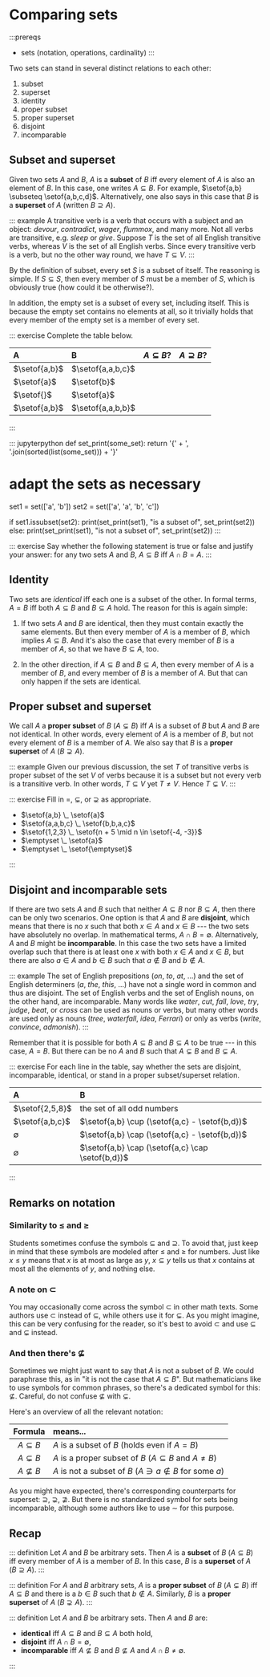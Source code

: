 # Comparing sets

:::prereqs
- sets (notation, operations, cardinality)
:::

Two sets can stand in several distinct relations to each other:

1. subset
1. superset
1. identity
1. proper subset
1. proper superset
1. disjoint
1. incomparable


## Subset and superset

Given two sets $A$ and $B$, $A$ is a **subset** of $B$ iff every element of $A$ is also an element of $B$.
In this case, one writes $A \subseteq B$.
For example, $\setof{a,b} \subseteq \setof{a,b,c,d}$.
Alternatively, one also says in this case that $B$ is a **superset** of $A$ (written $B \supseteq A$).

::: example
A transitive verb is a verb that occurs with a subject and an object: *devour*, *contradict*, *wager*, *flummox*, and many more.
Not all verbs are transitive, e.g. *sleep* or *give*. 
Suppose $T$ is the set of all English transitive verbs, whereas $V$ is the set of all English verbs.
Since every transitive verb is a verb, but no the other way round, we have $T \subseteq V$.
:::

By the definition of subset, every set $S$ is a subset of itself.
The reasoning is simple.
If $S \subseteq S$, then every member of $S$ must be a member of $S$, which is obviously true (how could it be otherwise?).

In addition, the empty set is a subset of every set, including itself.
This is because the empty set contains no elements at all, so it trivially holds that every member of the empty set is a member of every set.

::: exercise
Complete the table below.

| A             | B                 | $A \subseteq B$? | $A \supseteq B$? | 
| :--           | :--               | :--              | :--              | 
| $\setof{a,b}$ | $\setof{a,a,b,c}$ |                  |                  | 
| $\setof{a}$   | $\setof{b}$       |                  |                  | 
| $\setof{}$    | $\setof{a}$       |                  |                  | 
| $\setof{a,b}$ | $\setof{a,a,b,b}$ |                  |                  | 

:::


::: jupyterpython
def set_print(some_set):
    return '{' + ', '.join(sorted(list(some_set))) + '}'

# adapt the sets as necessary
set1 = set(['a', 'b'])
set2 = set(['a', 'a', 'b', 'c'])

if set1.issubset(set2):
    print(set_print(set1), "is a subset of", set_print(set2))
else:
    print(set_print(set1), "is not a subset of", set_print(set2))
:::

::: exercise
Say whether the following statement is true or false and justify your answer:
for any two sets $A$ and $B$, $A \subseteq B$ iff $A \cap B = A$.
:::

## Identity

Two sets are *identical* iff each one is a subset of the other.
In formal terms, $A = B$ iff both $A \subseteq B$ and $B \subseteq A$ hold.
The reason for this is again simple:

1.  If two sets $A$ and $B$ are identical, then they must contain exactly the same elements.
    But then every member of $A$ is a member of $B$, which implies $A \subseteq B$.
    And it's also the case that every member of $B$ is a member of $A$, so that we have $B \subseteq A$, too.

1.  In the other direction, if $A \subseteq B$ and $B \subseteq A$, then every member of $A$ is a member of $B$, and every member of $B$ is a member of $A$.
    But that can only happen if the sets are identical.


## Proper subset and superset

We call $A$ a **proper subset** of $B$ ($A \subsetneq B$) iff $A$ is a subset of $B$ but $A$ and $B$ are not identical.
In other words, every element of $A$ is a member of $B$, but not every element of $B$ is a member of $A$.
We also say that $B$ is a **proper superset** of $A$ ($B \supsetneq A$).

::: example
Given our previous discussion, the set $T$ of transitive verbs is proper subset of the set $V$ of verbs because it is a subset but not every verb is a transitive verb.
In other words, $T \subseteq V$ yet $T \neq V$.
Hence $T \subsetneq V$.
:::

::: exercise
Fill in $=$, $\subsetneq$, or $\supsetneq$ as appropriate.


- $\setof{a,b} \_ \setof{a}$
- $\setof{a,a,b,c} \_ \setof{b,b,a,c}$
- $\setof{1,2,3} \_ \setof{n + 5 \mid n \in \setof{-4, -3}}$
- $\emptyset \_ \setof{a}$
- $\emptyset \_ \setof{\emptyset}$

:::

## Disjoint and incomparable sets

If there are two sets $A$ and $B$ such that neither $A \subseteq B$ nor $B \subseteq A$, then there can be only two scenarios.
One option is that $A$ and $B$ are **disjoint**, which means that there is no $x$ such that both $x \in A$ and $x \in B$ --- the two sets have absolutely no overlap.
In mathematical terms, $A \cap B = \emptyset$.
Alternatively, $A$ and $B$ might be **incomparable**.
In this case the two sets have a limited overlap such that there is at least one $x$ with both $x \in A$ and $x \in B$, but there are also $a \in A$ and $b \in B$ such that $a \notin B$ and $b \notin A$.

::: example
The set of English prepositions (*on*, *to*, *at*, ...) and the set of English determiners (*a*, *the*, *this*, ...) have not a single word in common and thus are disjoint.
The set of English verbs and the set of English nouns, on the other hand, are incomparable.
Many words like *water*, *cut*, *fall*, *love*, *try*, *judge*, *beat*, or *cross* can be used as nouns or verbs, but many other words are used only as nouns (*tree*, *waterfall*, *idea*, *Ferrari*) or only as verbs (*write*, *convince*, *admonish*).
:::

Remember that it is possible for both $A \subseteq B$ and $B \subseteq A$ to be true --- in this case, $A = B$.
But there can be no $A$ and $B$ such that $A \subsetneq B$ and $B \subsetneq A$.

::: exercise
For each line in the table, say whether the sets are disjoint, incomparable, identical, or stand in a proper subset/superset relation.

| A               | B                                                 | 
| :--             | :--                                               | 
| $\setof{2,5,8}$ | the set of all odd numbers                        | 
| $\setof{a,b,c}$ | $\setof{a,b} \cup (\setof{a,c} - \setof{b,d})$    | 
| $\emptyset$     | $\setof{a,b} \cap (\setof{a,c} - \setof{b,d})$    | 
| $\emptyset$     | $\setof{a,b} \cap (\setof{a,c} \cap \setof{b,d})$ | 
   
:::

## Remarks on notation

### Similarity to $\leq$ and $\geq$

Students sometimes confuse the symbols $\subseteq$ and $\supseteq$.
To avoid that, just keep in mind that these symbols are modeled after $\leq$ and $\geq$ for numbers.
Just like $x \leq y$ means that $x$ is at most as large as $y$, $x \subseteq y$ tells us that $x$ contains at most all the elements of $y$, and nothing else.

### A note on $\subset$

You may occasionally come across the symbol $\subset$ in other math texts.
Some authors use $\subset$ instead of $\subseteq$, while others use it for $\subsetneq$.
As you might imagine, this can be very confusing for the reader, so it's best to avoid $\subset$ and use $\subseteq$ and $\subsetneq$ instead.

### And then there's $\not\subseteq$

Sometimes we might just want to say that $A$ is not a subset of $B$.
We could paraphrase this, as in "it is not the case that $A \subseteq B$".
But mathematicians like to use symbols for common phrases, so there's a dedicated symbol for this: $\not\subseteq$.
Careful, do not confuse $\not\subseteq$ with $\subsetneq$.

Here's an overview of all the relevant notation:

| **Formula**         | **means...**                                                                 |
| :-:                 | :--                                                                          |
| $A \subseteq B$     | $A$ is a subset of $B$ (holds even if $A = B$)                               |
| $A \subsetneq B$    | $A$ is a proper subset of $B$ ($A \subseteq B$ and $A \neq B$)               |
| $A \not\subseteq B$ | $A$ is not a subset of $B$ ($A \ni a \notin B$ for some $a$) |

As you might have expected, there's corresponding counterparts for superset: $\supseteq$, $\supsetneq$, $\not\supseteq$.
But there is no standardized symbol for sets being incomparable, although some authors like to use $\sim$ for this purpose.

## Recap

::: definition
Let $A$ and $B$ be arbitrary sets.
Then $A$ is a **subset** of $B$ ($A \subseteq B$) iff every member of $A$ is a member of $B$.
In this case, $B$ is a **superset** of $A$ ($B \supseteq A$).
:::

::: definition
For $A$ and $B$ arbitrary sets, $A$ is a **proper subset** of $B$ ($A \subsetneq B$) iff $A \subseteq B$ and there is a $b \in B$ such that $b \notin A$.
Similarly, $B$ is a **proper superset** of $A$ ($B \supsetneq A$).
:::

::: definition
Let $A$ and $B$ be arbitrary sets.
Then $A$ and $B$ are:


- **identical** iff $A \subseteq B$ and $B \subseteq A$ both hold,
- **disjoint** iff $A \cap B = \emptyset$,
- **incomparable** iff $A \not\subseteq B$ and $B \not\subseteq A$ and $A \cap B \neq \emptyset$.

:::
